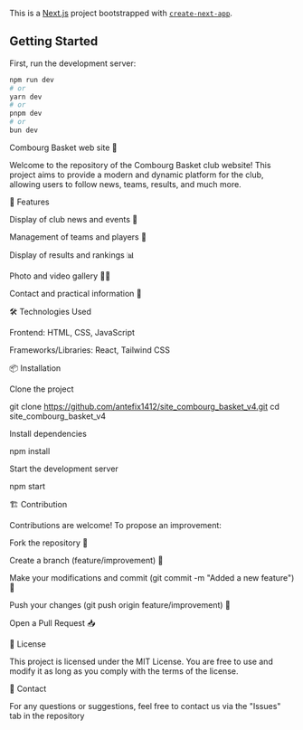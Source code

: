 This is a [Next.js](https://nextjs.org) project bootstrapped with [`create-next-app`](https://nextjs.org/docs/pages/api-reference/create-next-app).

## Getting Started

First, run the development server:

```bash
npm run dev
# or
yarn dev
# or
pnpm dev
# or
bun dev
```
Combourg Basket web site 🏀

Welcome to the repository of the Combourg Basket club website! This project aims to provide a modern and dynamic platform for the club, allowing users to follow news, teams, results, and much more.

🚀 Features

Display of club news and events 📅

Management of teams and players 🏀

Display of results and rankings 📊

Photo and video gallery 📸🎥

Contact and practical information 📍

🛠️ Technologies Used

Frontend: HTML, CSS, JavaScript

Frameworks/Libraries: React, Tailwind CSS

📦 Installation

Clone the project

git clone https://github.com/antefix1412/site_combourg_basket_v4.git
cd site_combourg_basket_v4

Install dependencies

npm install

Start the development server

npm start

🏗️ Contribution

Contributions are welcome! To propose an improvement:

Fork the repository 🍴

Create a branch (feature/improvement) 🌿

Make your modifications and commit (git commit -m "Added a new feature") 📝

Push your changes (git push origin feature/improvement) 🚀

Open a Pull Request 📥

📄 License

This project is licensed under the MIT License. You are free to use and modify it as long as you comply with the terms of the license.

📩 Contact

For any questions or suggestions, feel free to contact us via the "Issues" tab in the repository